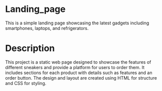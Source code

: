 # Landing_page
This is a simple landing page showcasing the latest gadgets including smartphones, laptops, and refrigerators.

# Description
This project is a static web page designed to showcase the features of different sneakers and provide a platform for users to order them. It includes sections for each product with details such as features and an order button. The design and layout are created using HTML for structure and CSS for styling.
